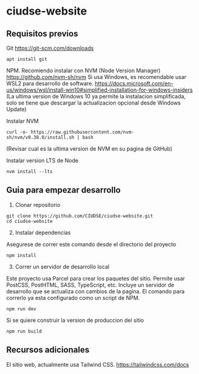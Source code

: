 # ciudse-website

## Requisitos previos

Git https://git-scm.com/downloads

```
apt install git
```

NPM. Recomiendo instalar con NVM (Node Version Manager) https://github.com/nvm-sh/nvm
Si usa Windows, es recomendable usar WSL2 para desarrollo de software.
https://docs.microsoft.com/en-us/windows/wsl/install-win10#simplified-installation-for-windows-insiders
(La ultima version de Windows 10 ya permite la instalacion simplificada, solo se tiene que descargar la actualizacion opcional desde Windows Update)

Instalar NVM
```
curl -o- https://raw.githubusercontent.com/nvm-sh/nvm/v0.38.0/install.sh | bash
```
(Revisar cual es la ultima version de NVM en su pagina de GitHub)

Instalar version LTS de Node
```
nvm install --lts
```

## Guia para empezar desarrollo

1. Clonar repositorio

```
git clone https://github.com/CIUDSE/ciudse-website.git
cd ciudse-website
```

2. Instalar dependencias

Asegurese de correr este comando desde el directorio del proyecto

```
npm install
```

3. Correr un servidor de desarrollo local

Este proyecto usa Parcel para crear los paquetes del sitio. Permite usar PostCSS, PostHTML, SASS, TypeScript, etc. Incluye un servidor de desarrollo que se actualiza con cambios de la pagina. El comando para correrlo ya esta configurado como un script de NPM.

```
npm run dev
```

Si se quiere construir la version de produccion del sitio

```
npm run build
```

## Recursos adicionales

El sitio web, actualmente usa Tailwind CSS.
https://tailwindcss.com/docs
